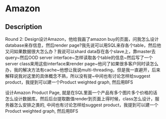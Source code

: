 # Amazon
## Description
Round 2: Design设计Amazon，他给我画了amazon buy的页面，问我怎么设计database来存信息，然后render page?我先说可以用SQL来存各个table，然后他又问如果数据很大怎么办？我说可以shard data存在各个slave上，靠master去query~然后OOD server interface~怎样读取各个table的信息~然后写了一个server class来用这些interface来render page~他问了如果很多客户同时读怎么办，我的解决方法有cache~他想让我说multi-threading，但是我一直避开，后来解释说我对这里的具体概念不熟，所以没有提~中间也有讨论怎样给suggest product，我提到可以建一个Product weighted graph, 然后用BFS

设计Amazon Product Page, 就是在SQL里面一个产品有多个图片多个价格的话怎么设计数据库。然后后台提取数值render到页面上得时候，class怎么设计，服务器怎么安排之类的, 中间也有讨论怎样给suggest product，我提到可以建一个Product weighted graph, 然后用BFS